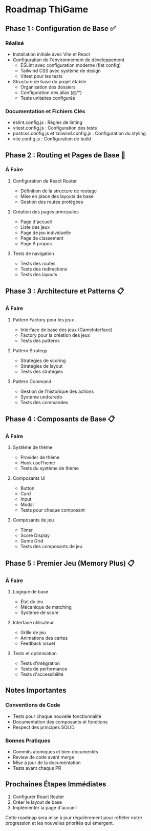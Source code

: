 # Roadmap ThiGame

## Phase 1 : Configuration de Base ✅

### Réalisé

- Installation initiale avec Vite et React
- Configuration de l'environnement de développement
  - ESLint avec configuration moderne (flat config)
  - Tailwind CSS avec système de design
  - Vitest pour les tests
- Structure de base du projet établie
  - Organisation des dossiers
  - Configuration des alias (@/\*)
  - Tests unitaires configurés

### Documentation et Fichiers Clés

- eslint.config.js : Règles de linting
- vitest.config.js : Configuration des tests
- postcss.config.js et tailwind.config.js : Configuration du styling
- vite.config.js : Configuration de build

## Phase 2 : Routing et Pages de Base 🚧

### À Faire

1. Configuration de React Router

   - Définition de la structure de routage
   - Mise en place des layouts de base
   - Gestion des routes protégées

2. Création des pages principales

   - Page d'accueil
   - Liste des jeux
   - Page de jeu individuelle
   - Page de classement
   - Page À propos

3. Tests de navigation
   - Tests des routes
   - Tests des redirections
   - Tests des layouts

## Phase 3 : Architecture et Patterns 📋

### À Faire

1. Pattern Factory pour les jeux

   - Interface de base des jeux (GameInterface)
   - Factory pour la création des jeux
   - Tests des patterns

2. Pattern Strategy

   - Stratégies de scoring
   - Stratégies de layout
   - Tests des stratégies

3. Pattern Command
   - Gestion de l'historique des actions
   - Système undo/redo
   - Tests des commandes

## Phase 4 : Composants de Base 📋

### À Faire

1. Système de thème

   - Provider de thème
   - Hook useTheme
   - Tests du système de thème

2. Composants UI

   - Button
   - Card
   - Input
   - Modal
   - Tests pour chaque composant

3. Composants de jeu
   - Timer
   - Score Display
   - Game Grid
   - Tests des composants de jeu

## Phase 5 : Premier Jeu (Memory Plus) 📋

### À Faire

1. Logique de base

   - État du jeu
   - Mécanique de matching
   - Système de score

2. Interface utilisateur

   - Grille de jeu
   - Animations des cartes
   - Feedback visuel

3. Tests et optimisation
   - Tests d'intégration
   - Tests de performance
   - Tests d'accessibilité

## Notes Importantes

### Conventions de Code

- Tests pour chaque nouvelle fonctionnalité
- Documentation des composants et fonctions
- Respect des principes SOLID

### Bonnes Pratiques

- Commits atomiques et bien documentés
- Review de code avant merge
- Mise à jour de la documentation
- Tests avant chaque PR

## Prochaines Étapes Immédiates

1. Configurer React Router
2. Créer le layout de base
3. Implémenter la page d'accueil

Cette roadmap sera mise à jour régulièrement pour refléter notre progression et les nouvelles priorités qui émergent.
